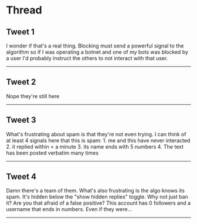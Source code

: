 # Thread

## Tweet 1

I wonder if that's a real thing. Blocking must send a powerful signal to the algorithm so if I was operating a botnet and one of my bots was blocked by a user I'd probably instruct the others to not interact with that user.

---

## Tweet 2

Nope they're still here

---

## Tweet 3

What's frustrating about spam is that they're not even trying. I can think of at least 4 signals here that this is spam: 1. me and this have never interacted 2. it replied within &lt; a minute 3. its name ends with 5 numbers 4. The text has been posted verbatim many times

---

## Tweet 4

Damn there's a team of them. What's also frustrating is the algo knows its spam. It's hidden below the "show hidden replies" toggle. Why not just ban it? Are you that afraid of a false positive? This account has 0 followers and a username that ends in numbers. Even if they were…

---

